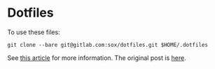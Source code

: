 # Dotfiles

To use these files:

```
git clone --bare git@gitlab.com:sox/dotfiles.git $HOME/.dotfiles
```

See [this article][1] for more information. The original post is [here][2].

[1]: https://www.atlassian.com/git/tutorials/dotfiles
[2]: https://news.ycombinator.com/item?id=11070797
